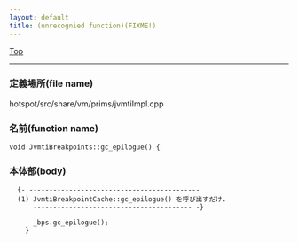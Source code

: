 ```yaml
---
layout: default
title: (unrecognied function)(FIXME!)
---
```

[Top](../index.html)

--- 
### 定義場所(file name)
hotspot/src/share/vm/prims/jvmtiImpl.cpp

### 名前(function name)
```
void JvmtiBreakpoints::gc_epilogue() {
```

### 本体部(body)
```
  {- -------------------------------------------
  (1) JvmtiBreakpointCache::gc_epilogue() を呼び出すだけ.
      ---------------------------------------- -}

	  _bps.gc_epilogue();
	}
	
```


